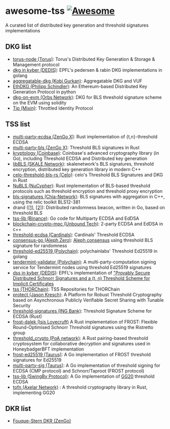 # awesome-tss [![Awesome](https://cdn.rawgit.com/sindresorhus/awesome/d7305f38d29fed78fa85652e3a63e154dd8e8829/media/badge.svg)](https://github.com/sindresorhus/awesome)
A curated list of distributed key generation and threshold signatures implementations


## DKG list
* [torus-node (Torus)](https://github.com/torusresearch/torus-node): Torus's Distributed Key Generation & Storage & Management protocol
* [dkg in kyber (DEDIS)](https://github.com/dedis/kyber/tree/master/share/dkg): EPFL's pedersen & rabin DKG implementations in golang
* [aggregatable-dkg (Kobi Gurkan)](https://github.com/kobigurk/aggregatable-dkg): Aggregatable DKG and VUF
* [EthDKG (Philipp Schindler)](https://github.com/PhilippSchindler/EthDKG): An Ethereum-based Distributed Key Generation Protocol in python
* [dkg-on-evm (Orbs Network)](https://github.com/orbs-network/dkg-on-evm): DKG for BLS threshold signature scheme on the EVM using solidity
* [Tip (Mixin)](https://github.com/MixinNetwork/tip): Throttled Identity Protocol

## TSS list
* [multi-party-ecdsa (ZenGo X)](https://github.com/ZenGo-X/multi-party-ecdsa): Rust implementation of {t,n}-threshold ECDSA 
* [multi-party-bls (ZenGo X)](https://github.com/ZenGo-X/multi-party-bls): Threshold BLS signatures in Rust
* [kryptology (Coinbase)](https://github.com/coinbase/kryptology): Coinbase's advanced cryptography library (in Go), including Threshold ECDSA and Distributed key generation 
* [libBLS (SKALE Network)](https://github.com/skalenetwork/libBLS): skalenetwork's BLS signatures, threshold encryption, distributed key generation library in modern C++
* [celo-threshold-bls-rs (Celo)](https://github.com/celo-org/celo-threshold-bls-rs): celo's Threshold BLS Signatures and DKG in Rust
* [NuBLS (NuCypher)](https://github.com/nucypher/NuBLS): Rust implementation of BLS-based threshold protocols such as threshold encryption and threshold proxy encryption
* [bls-signatures (Chia-Network)](https://github.com/Chia-Network/bls-signatures): BLS signatures with aggregation in C++, using the relic toolkit BLS12-381
* drand ([[1]](https://drand.love/docs/cryptography/), [[2]](https://github.com/drand/drand)): Distributed randomness beacon, written in Go, based on threshold BLS
* [tss-lib (Binance)](https://github.com/binance-chain/tss-lib): Go code for Multiparty ECDSA and EdDSA
* [blockchain-crypto-mpc (Unbound Tech)](https://github.com/unbound-tech/blockchain-crypto-mpc): 2-party ECDSA and EdDSA in c++
* [threshold-ecdsa (Cardinals)](https://gitlab.com/cardinals1/threshold-ecdsa): Cardinals' Threshold ECDSA
* [consensus-go (Aleph Zero)](https://gitlab.com/alephledger/consensus-go): [Aleph consensus](https://arxiv.org/pdf/1908.05156.pdf) using threshold BLS signature for randomness 
* [threshold-ed25519 (Polychain)](https://gitlab.com/polychainlabs/threshold-ed25519): polychainlabs' Threshold Ed25519 in golang
* [tendermint-validator (Polychain)](https://gitlab.com/polychainlabs/tendermint-validator): A multi-party-computation signing service for Tendermint nodes using threshold Ed25519 signatures
* [dss in kyber (DEDIS)](https://github.com/dedis/kyber/tree/master/sign/dss): EPFL's implementation of ["Provably Secure Distributed Schnorr Signatures and a (t, n) Threshold Scheme for Implicit Certificates](https://dl.acm.org/citation.cfm?id=678297)
* [tss (THORChain)](https://gitlab.com/thorchain/tss): TSS Repositories for THORChain
* [protect (Jason Kresch)](https://github.com/jasonkresch/protect): A Platform for Robust Threshold Cryptography based on Asynchronous Publicly Verifiable Secret Sharing with Tunable Security
* [threshold-signatures (ING Bank)](https://github.com/ing-bank/threshold-signatures): Threshold Signature Scheme for ECDSA (Rust)
* [frost-dalek (Isis Lovecruft)](https://github.com/isislovecruft/frost-dalek) A Rust implementation of FROST: Flexible Round-Optimised Schnorr Threshold signatures using the Ristretto group
* [threshold_crypto (PoA network)](https://github.com/poanetwork/threshold_crypto): A Rust pairing-based threshold cryptosystem for collaborative decryption and signatures used in HoneybadgerBFT implementation
* [frost-ed25519 (Taurus)](https://github.com/taurusgroup/frost-ed25519): A Go implementation of FROST threshold signatures for Ed25519
* [multi-party-sig (Taurus)](https://github.com/taurusgroup/multi-party-sig): A Go implementation of threshold signing for ECDSA (CMP protocol) and Schnorr/Taproot (FROST protocol)
* [tss-lib (SwingBy Protocol)](https://github.com/SwingbyProtocol/tss-lib): A Go implementation of [GG20](https://eprint.iacr.org/2020/540) threshold ECDSA
* [tofn (Axelar Network)](https://github.com/axelarnetwork/tofn) : A threshold cryptography library in Rust, implementing GG20

## DKR list
* [Fouque-Stern DKR (ZenGo)](https://github.com/ZenGo-X/fs-dkr)



